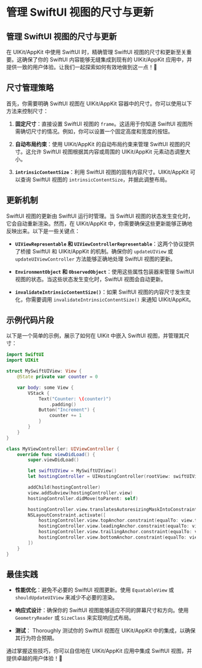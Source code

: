 ﻿# 管理 SwiftUI 视图的尺寸与更新

## 管理 SwiftUI 视图的尺寸与更新

在 UIKit/AppKit 中使用 SwiftUI 时，精确管理 SwiftUI 视图的尺寸和更新至关重要。这确保了你的 SwiftUI 内容能够无缝集成到现有的 UIKit/AppKit 应用中，并提供一致的用户体验。让我们一起探索如何有效地做到这一点！🚀

## 尺寸管理策略

首先，你需要明确 SwiftUI 视图在 UIKit/AppKit 容器中的尺寸。你可以使用以下方法来控制尺寸：

1.  **固定尺寸**：直接设置 SwiftUI 视图的 `frame`。这适用于你知道 SwiftUI 视图所需确切尺寸的情况。例如，你可以设置一个固定高度和宽度的按钮。

2.  **自动布局约束**：使用 UIKit/AppKit 的自动布局约束来管理 SwiftUI 视图的尺寸。这允许 SwiftUI 视图根据其内容或周围的 UIKit/AppKit 元素动态调整大小。

3.  **`intrinsicContentSize`**：利用 SwiftUI 视图的固有内容尺寸。UIKit/AppKit 可以查询 SwiftUI 视图的 `intrinsicContentSize`，并据此调整布局。

## 更新机制

SwiftUI 视图的更新由 SwiftUI 运行时管理。当 SwiftUI 视图的状态发生变化时，它会自动重新渲染。然而，在 UIKit/AppKit 中，你需要确保这些更新能够正确地反映出来。以下是一些关键点：

*   **`UIViewRepresentable` 和 `UIViewControllerRepresentable`**：这两个协议提供了桥接 SwiftUI 和 UIKit/AppKit 的机制。确保你的 `updateUIView` 或 `updateUIViewController` 方法能够正确地处理 SwiftUI 视图的更新。

*   **`EnvironmentObject` 和 `ObservedObject`**：使用这些属性包装器来管理 SwiftUI 视图的状态。当这些状态发生变化时，SwiftUI 视图会自动更新。

*   **`invalidateIntrinsicContentSize()`**：如果 SwiftUI 视图的内容尺寸发生变化，你需要调用 `invalidateIntrinsicContentSize()` 来通知 UIKit/AppKit。

## 示例代码片段

以下是一个简单的示例，展示了如何在 UIKit 中嵌入 SwiftUI 视图，并管理其尺寸：

```swift
import SwiftUI
import UIKit

struct MySwiftUIView: View {
    @State private var counter = 0

    var body: some View {
        VStack {
            Text("Counter: \(counter)")
                .padding()
            Button("Increment") {
                counter += 1
            }
        }
    }
}

class MyViewController: UIViewController {
    override func viewDidLoad() {
        super.viewDidLoad()

        let swiftUIView = MySwiftUIView()
        let hostingController = UIHostingController(rootView: swiftUIView)

        addChild(hostingController)
        view.addSubview(hostingController.view)
        hostingController.didMove(toParent: self)

        hostingController.view.translatesAutoresizingMaskIntoConstraints = false
        NSLayoutConstraint.activate([
            hostingController.view.topAnchor.constraint(equalTo: view.topAnchor),
            hostingController.view.leadingAnchor.constraint(equalTo: view.leadingAnchor),
            hostingController.view.trailingAnchor.constraint(equalTo: view.trailingAnchor),
            hostingController.view.bottomAnchor.constraint(equalTo: view.bottomAnchor)
        ])
    }
}
```

## 最佳实践

*   **性能优化**：避免不必要的 SwiftUI 视图更新。使用 `EquatableView` 或 `shouldUpdateUIView` 来减少不必要的渲染。

*   **响应式设计**：确保你的 SwiftUI 视图能够适应不同的屏幕尺寸和方向。使用 `GeometryReader` 或 `SizeClass` 来实现响应式布局。

*   **测试**： Thoroughly 测试你的 SwiftUI 视图在 UIKit/AppKit 中的集成，以确保其行为符合预期。

通过掌握这些技巧，你可以自信地在 UIKit/AppKit 应用中集成 SwiftUI 视图，并提供卓越的用户体验！🎉



